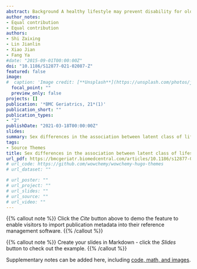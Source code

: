 ```yaml
---
abstract: Background A healthy lifestyle may prevent disability for older adults. But research to date is limited to a single lifestyle behavior and ignore sex difference in the lifestyle-disability association. This study aimed at identifying sex-specific latent classes of lifestyle and their relationship with disability among older Chinese adults. Methods Data were obtained from adults aged 65 years or above in the 2018 Chinese Longitudinal Healthy Longevity Survey, a nationally representative sample of older adults in China.
author_notes:
- Equal contribution
- Equal contribution
authors:
- Shi Zaixing
- Lin Jianlin
- Xiao Jian
- Fang Ya
#date: "2015-09-01T00:00:00Z"
doi: "10.1186/S12877-021-02087-Z"
featured: false
image:
#  caption: 'Image credit: [**Unsplash**](https://unsplash.com/photos/jdD8gXaTZsc)'
  focal_point: ""
  preview_only: false
projects: []
publication: '*BMC Geriatrics, 21*(1)'
publication_short: ""
publication_types:
- "2"
publishDate: "2021-03-18T00:00:00Z"
slides: 
summary: Sex differences in the association between latent class of lifestyle and disability among older adults in China.
tags:
- Source Themes
title: Sex differences in the association between latent class of lifestyle and disability among older adults in China
url_pdf: https://bmcgeriatr.biomedcentral.com/articles/10.1186/s12877-021-02087-z#citeas
# url_code: https://github.com/wowchemy/wowchemy-hugo-themes
# url_dataset: ""

# url_poster: ""
# url_project: ""
# url_slides: ""
# url_source: ""
# url_video: ""
---
```

{{% callout note %}}
Click the *Cite* button above to demo the feature to enable visitors to import publication metadata into their reference management software.
{{% /callout %}}

{{% callout note %}}
Create your slides in Markdown - click the *Slides* button to check out the example.
{{% /callout %}}

Supplementary notes can be added here, including [code, math, and images](https://wowchemy.com/docs/writing-markdown-latex/).



